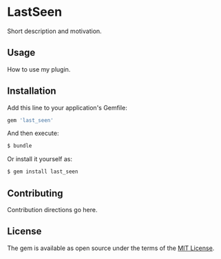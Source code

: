 # LastSeen
Short description and motivation.

## Usage
How to use my plugin.

## Installation
Add this line to your application's Gemfile:

```ruby
gem 'last_seen'
```

And then execute:
```bash
$ bundle
```

Or install it yourself as:
```bash
$ gem install last_seen
```

## Contributing
Contribution directions go here.

## License
The gem is available as open source under the terms of the [MIT License](https://opensource.org/licenses/MIT).
